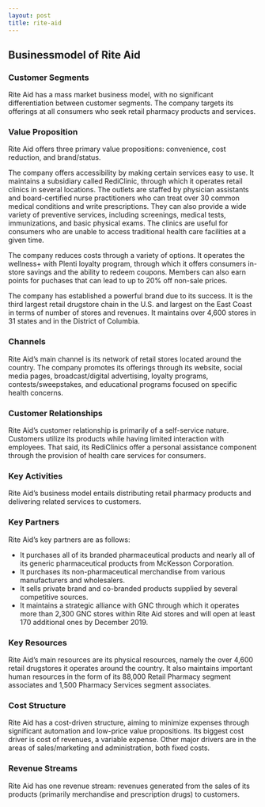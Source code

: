 ```yaml
---
layout: post
title: rite-aid
---
```


Businessmodel of Rite Aid
--------------------------

### Customer Segments

Rite Aid has a mass market business model, with no significant differentiation between customer segments. The company targets its offerings at all consumers who seek retail pharmacy products and services.

### Value Proposition

Rite Aid offers three primary value propositions: convenience, cost reduction, and brand/status.

The company offers accessibility by making certain services easy to use. It maintains a subsidiary called RediClinic, through which it operates retail clinics in several locations. The outlets are staffed by physician assistants and board-certified nurse practitioners who can treat over 30 common medical conditions and write prescriptions. They can also provide a wide variety of preventive services, including screenings, medical tests, immunizations, and basic physical exams. The clinics are useful for consumers who are unable to access traditional health care facilities at a given time.

The company reduces costs through a variety of options. It operates the wellness+ with Plenti loyalty program, through which it offers consumers in-store savings and the ability to redeem coupons. Members can also earn points for puchases that can lead to up to 20% off non-sale prices.

The company has established a powerful brand due to its success. It is the third largest retail drugstore chain in the U.S. and largest on the East Coast in terms of number of stores and revenues. It maintains over 4,600 stores in 31 states and in the District of Columbia.

### Channels

Rite Aid’s main channel is its network of retail stores located around the country. The company promotes its offerings through its website, social media pages, broadcast/digital advertising, loyalty programs, contests/sweepstakes, and educational programs focused on specific health concerns.

### Customer Relationships

Rite Aid’s customer relationship is primarily of a self-service nature. Customers utilize its products while having limited interaction with employees. That said, its RediClinics offer a personal assistance component through the provision of health care services for consumers.

### Key Activities

Rite Aid’s business model entails distributing retail pharmacy products and delivering related services to customers.

### Key Partners

Rite Aid’s key partners are as follows:

 * It purchases all of its branded pharmaceutical products and nearly all of its generic pharmaceutical products from McKesson Corporation.
* It purchases its non-pharmaceutical merchandise from various manufacturers and wholesalers.
* It sells private brand and co-branded products supplied by several competitive sources.
* It maintains a strategic alliance with GNC through which it operates more than 2,300 GNC stores within Rite Aid stores and will open at least 170 additional ones by December 2019.
 ### Key Resources

Rite Aid’s main resources are its physical resources, namely the over 4,600 retail drugstores it operates around the country. It also maintains important human resources in the form of its 88,000 Retail Pharmacy segment associates and 1,500 Pharmacy Services segment associates.

### Cost Structure

Rite Aid has a cost-driven structure, aiming to minimize expenses through significant automation and low-price value propositions. Its biggest cost driver is cost of revenues, a variable expense. Other major drivers are in the areas of sales/marketing and administration, both fixed costs.

### Revenue Streams

Rite Aid has one revenue stream: revenues generated from the sales of its products (primarily merchandise and prescription drugs) to customers.
